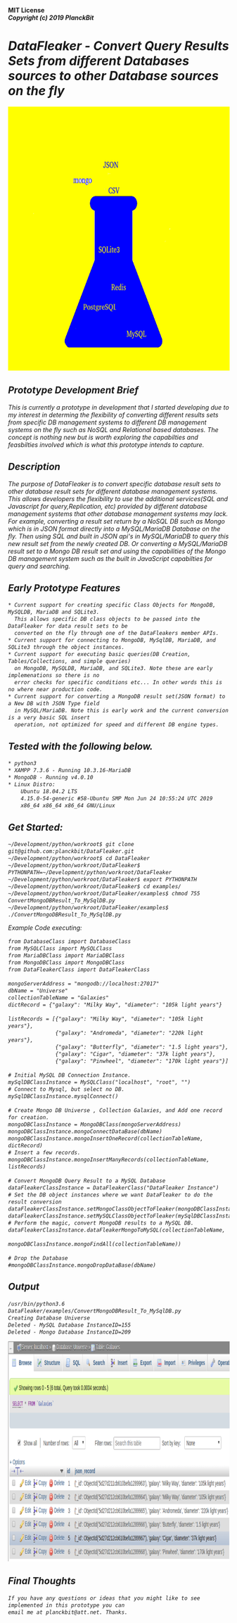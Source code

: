 <b>MIT License</b><br>
<b><i>Copyright (c) 2019 PlanckBit</b>
# DataFleaker - Convert Query Results Sets from different Databases sources to other Database sources on the fly
<p align="center">
  <img width="600" height="600" src="images/datafleaker.png">
</p>

## Prototype Development Brief
This is currently a prototype in development that I started developing due to my interest in determing the flexibility
of converting different results sets from specific DB management systems to different DB management systems on the fly
such as NoSQL and Relational based databases. The concept is nothing new but is worth exploring the capabilties and 
feasbilties involved which is what this prototype intends to capture.

## Description
The purpose of DataFleaker is to convert specific database result sets to other database result sets for different
database management systems. This allows developers the flexibility to use the additional services(SQL and Javascript 
for query,Replication, etc)  provided by different database management systems that other database management systems 
may lack. For example, converting a result set return by a NoSQL DB such as
Mongo which is in JSON format directly into a MySQL/MariaDB Database on the fly. Then using SQL and built in JSON api's
in MySQL/MariaDB to query this new result set from the newly created DB. Or converting a MySQL/MariaDB result set to a 
Mongo DB result set and using  the capabilities of the Mongo DB management system such as the built in JavaScript 
capabilties for query and searching. 

## Early Prototype Features
    * Current support for creating specific Class Objects for MongoDB, MySQLDB, MariaDB and SQLite3.
      This allows specific DB class objects to be passed into the DataFleaker for data result sets to be
      converted on the fly through one of the DataFleakers member APIs.
    * Current support for connecting to MongoDB, MySqlDB, MariaDB, and SQLite3 through the object instances.
    * Current support for executing basic queries(DB Creation, Tables/Collections, and simple queries)
      on MongoDB, MySQLDB, MariaDB, and SQLite3. Note these are early implemenations so there is no 
      error checks for specific conditions etc... In other words this is no where near production code.
    * Current support for converting a MongoDB result set(JSON format) to a New DB with JSON Type field
      in MySQL/MariaDB. Note this is early work and the current conversion is a very basic SQL insert 
      operation, not optimized for speed and different DB engine types. 
      
 ## Tested with the following below.
    * python3
    * XAMPP 7.3.6 - Running 10.3.16-MariaDB
    * MongoDB - Running v4.0.10
    * Linux Distro: 
        Ubuntu 18.04.2 LTS
        4.15.0-54-generic #58-Ubuntu SMP Mon Jun 24 10:55:24 UTC 2019
        x86_64 x86_64 x86_64 GNU/Linux
    
## Get Started:
    ~/Development/python/workroot$ git clone git@github.com:planckbit/DataFleaker.git
    ~/Development/python/workroot$ cd DataFleaker
    ~/Development/python/workroot/DataFleaker$ PYTHONPATH=~/Development/python/workroot/DataFleaker
    ~/Development/python/workroot/DataFleaker$ export PYTHONPATH
    ~/Development/python/workroot/DataFleaker$ cd examples/
    ~/Development/python/workroot/DataFleaker/examples$ chmod 755 ConvertMongoDBResult_To_MySqlDB.py
    ~/Development/python/workroot/DataFleaker/examples$ ./ConvertMongoDBResult_To_MySqlDB.py
   
   Example Code executing:
     
    from DatabaseClass import DatabaseClass
    from MySQLClass import MySQLClass
    from MariaDBClass import MariaDBClass
    from MongoDBClass import MongoDBClass
    from DataFleakerClass import DataFleakerClass

    mongoServerAddress = "mongodb://localhost:27017"
    dbName = "Universe"
    collectionTableName = "Galaxies"
    dictRecord = {"galaxy": "Milky Way", "diameter": "105k light years"}

    listRecords = [{"galaxy": "Milky Way", "diameter": "105k light years"},
                   {"galaxy": "Andromeda", "diameter": "220k light years"},
                   {"galaxy": "Butterfly", "diameter": "1.5 light years"},
                   {"galaxy": "Cigar", "diameter": "37k light years"},
                   {"galaxy": "Pinwheel", "diameter": "170k light years"}]

    # Initial MySQL DB Connection Instance.
    mySqlDBClassInstance = MySQLClass("localhost", "root", "")
    # Connect to Mysql, but select no DB.
    mySqlDBClassInstance.mysqlConnect()

    # Create Mongo DB Universe , Collection Galaxies, and Add one record for creation.
    mongoDBClassInstance = MongoDBClass(mongoServerAddress)
    mongoDBClassInstance.mongoConnectDataBase(dbName)
    mongoDBClassInstance.mongoInsertOneRecord(collectionTableName, dictRecord)
    # Insert a few records.
    mongoDBClassInstance.mongoInsertManyRecords(collectionTableName, listRecords)

    # Convert MongoDB Query Result to a MySQL Database
    dataFleakerClassInstance = DataFleakerClass("DataFleaker Instance") 
    # Set the DB object instances where we want DataFleaker to do the result conversion
    dataFleakerClassInstance.setMongoClassObjectToFleaker(mongoDBClassInstance)
    dataFleakerClassInstance.setMySQLClassObjectToFleaker(mySqlDBClassInstance)
    # Perform the magic, convert MongoDB results to a MySQL DB.
    dataFleakerClassInstance.dataFleakerMongoToMySQL(collectionTableName,
                                                     mongoDBClassInstance.mongoFindAll(collectionTableName))

    # Drop the Database
    #mongoDBClassInstance.mongoDropDataBase(dbName)

## Output
    /usr/bin/python3.6 DataFleaker/examples/ConvertMongoDBResult_To_MySqlDB.py
    Creating Database Universe
    Deleted - MySQL Database InstanceID=155
    Deleted - Mongo Database InstanceID=209
<p align="left">
    <img width="800" height="500" src="images/ConvertMongoDBResult_To_MySQLDB.png">
</p>

## Final Thoughts
    If you have any questions or ideas that you might like to see implemented in this prototype you can 
    email me at planckbit@att.net. Thanks.


